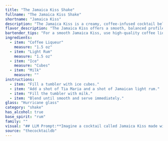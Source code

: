 ```yaml
---
title: "The Jamaica Kiss Shake"
fullname: "The Jamaica Kiss Shake"
shortname: "Jamaica Kiss"
description: "The Jamaica Kiss is a creamy, coffee-infused cocktail belonging to the **Coffee Cocktail** family, likely inspired by the popularity of coffee liqueurs and rum in the Caribbean. It's a modern twist on classic coffee cocktails, with the addition of milk adding a smooth and velvety texture. "
flavor_description: "The Jamaica Kiss offers a smooth, balanced profile.  The coffee liqueur provides a rich, roasted aroma and subtle bitterness, while the light rum adds a touch of sweetness and tropical fruit notes.  The chilled milk balances the flavors, creating a creamy, comforting texture that lingers on the palate.  It's a perfect blend of sweet, bitter, and creamy, ideal for those seeking a sophisticated yet approachable cocktail. "
bartender_tips: "For a smooth Jamaica Kiss, use high-quality coffee liqueur and light rum. Chill your milk beforehand for a refreshing drink. Shake with ice vigorously to ensure proper dilution and a frosty texture. Strain into a chilled coupe glass, leaving the ice behind. Garnish with a coffee bean or cinnamon stick for a sophisticated touch. "
ingredients:
  - item: "Coffee Liqueur"
    measure: "1.5 oz"
  - item: "Light Rum"
    measure: "1.5 oz"
  - item: "Ice"
    measure: "Cubes"
  - item: "Milk"
    measure: ""
instructions:
  - item: "Fill a tumbler with ice cubes."
  - item: "Add a shot of Tia Maria and a shot of Jamaican light rum."
  - item: "Fill the tumbler with milk."
  - item: "Blend until smooth and serve immediately."
glass: "Hurricane glass"
category: "shake"
has_alcohol: true
base_spirit: "rum"
family: ""
visual: "## LLM Prompt:**Imagine a cocktail called Jamaica Kiss made with coffee liqueur, light rum, ice, and milk. Describe its appearance in detail, focusing on its color, texture, and any visual elements. Consider the interplay of ingredients and how they contribute to the overall aesthetic.****For example, describe:*** **Color:** Is it a creamy brown, a milky white, or a layered drink with distinct hues? * **Texture:** Is it smooth and velvety, frothy and airy, or layered with distinct textures? * **Visual Elements:** Does it have a distinct head of foam, ice cubes floating in the glass, or a delicate drizzle of coffee liqueur?**Bonus:**  * If there are any garnishes, mention them and how they enhance the visual appeal.* Consider the type of glass used and how it affects the appearance. "
source: "thecocktaildb"
---
```


